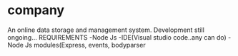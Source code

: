 # company
An online data storage and management system. Development still ongoing...
REQUIREMENTS
-Node Js
-IDE(Visual studio code..any can do)
-Node Js modules(Express, events, bodyparser
